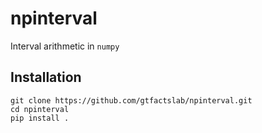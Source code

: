 # npinterval

Interval arithmetic in `numpy`

## Installation

```
git clone https://github.com/gtfactslab/npinterval.git
cd npinterval
pip install .
```

